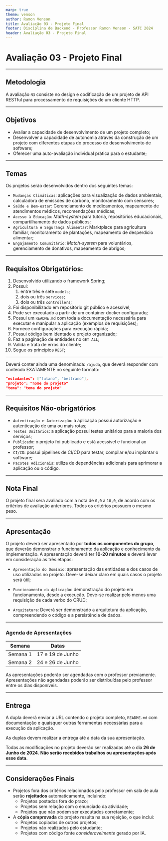 ```yaml
---
marp: true
theme: venson
author: Ramon Venson
title: Avaliação 03 - Projeto Final
footer: Disciplina de Backend - Professor Ramon Venson - SATC 2024
header: Avaliação 03 - Projeto Final
---
```


<!-- 
_class: lead
-->

# Avaliação 03 - Projeto Final

---

<!--
paginate: true
-->

## Metodologia

A avaliação `N3` consiste no design e codificação de um projeto de API RESTful para processamento de requisições de um cliente HTTP.

---

## Objetivos

* Avaliar a capacidade de desenvolvimento de um projeto completo;
* Desenvolver a capacidade de autonomia através da construção de um projeto com diferentes etapas do processo de desenvolvimento de software;
* Oferecer uma auto-avaliação individual prática para o estudante;

---

## Temas

Os projetos serão desenvolvidos dentro dos seguintes temas:

* `Mudanças Climáticas`: aplicações para visualização de dados ambientais, calculadora de emissões de carbono, monitoramento com sensores;
* `Saúde e Bem-estar`: Gerenciamento de medicamentos, mapeamento de atendimentos médicos, recomendações médicas;
* `Acesso à Educação`: *Math-system* para tutoria, repositórios educacionais, compartilhamento de dados públicos;
* `Agricultura e Segurança Alimentar`: Marktplace para agricultura familiar, monitoramento de plantações, mapeamento de desperdício alimentar;
* `Engajamento Comunitário`: *Match-system* para voluntários, gerenciamento de donativos, mapeamento de abrigos;

---

## Requisitos Obrigatórios:

<dual>

1. Desenvolvido utilizando o framework Spring;
1. Possui:
    1. entre três e sete `models`;
    1. dois ou três `services`;
    1. dois ou três `controllers`;
1. Foi disponibilizado em repositório git público e acessível;
1. Pode ser executado a partir de um container docker configurado;
1. Possui um `README.md` com toda a documentação necessária para executar e manipular a aplicação (exemplos de requisições);
1. Fornece configurações para execução rápida;
1. Possui código bem identado e projeto organizado;
1. Faz a paginação de entidades no `GET ALL`;
1. Valida e trata de erros do cliente;
1. Segue os princípios `REST`;

</dual>

---

Deverá conter ainda uma denominada: `/ajuda`, que deverá responder com conteúdo EXATAMENTE no seguinte formato:

````json
"estudantes": ["fulano", "beltrano"],
"projeto": "nome do projeto"
"tema": "tema do projeto"
````

---

## Requisitos Não-obrigatórios

* `Autenticação e Autorização`: a aplicação possui autorização e autenticação de uma ou mais rotas;
* `Testes Unitários`: a aplicação possui testes unitários para a maioria dos serviços;
* `Publicado`: o projeto foi publicado e está acessível e funcional ao professor;
* `CI/CD`: possui pipelines de CI/CD para testar, compilar e/ou implantar o software;
* `Pacotes Adicionais`: utiliza de dependências adicionais para aprimorar a aplicação ou o código.

---

## Nota Final

O projeto final sera avaliado com a nota de `0,0` a `10,0`, de acordo com os critérios de avaliação anteriores. Todos os critérios possuem o mesmo peso.

---

## Apresentação

O projeto deverá ser apresentado por **todos os componentes do grupo**, que deverão demonstrar o funcionamento da aplicação e conhecimento da implementação. A apresentação deverá ter **10-20 minutos** e deverá levar em consideração as três etapas:

* `Apresentação do Domínio`: apresentação das entidades e dos casos de uso utilizados no projeto. Deve-se deixar claro em quais casos o projeto será útil;

* `Funcionamento da Aplicação`: demonstração do projeto em funcionamento, desde a execução. Deve-se realizar pelo menos uma requisição de cada verbo do CRUD;

* `Arquitetura`: Deverá ser demonstrado a arquitetura da aplicação, compreendendo o código e a persistência de dados.

---

### Agenda de Apresentações

Semana|Datas
-|-
Semana 1 | 17 e 19 de Junho
Semana 2 | 24 e 26 de Junho

As apresentações poderão ser agendadas com o professor previamente. Apresentações não agendadas poderão ser distribuídas pelo professor entre os dias disponíveis.

---

## Entrega

A dupla deverá enviar a URL contendo o projeto completo, `README.md` com documentação e quaisquer outras ferramentas necessárias para a execução da aplicação.

As duplas devem realizar a entrega até a data da sua apresentação.

Todas as modificações no projeto deverão ser realizadas até o dia **26 de Junho de 2024**. **Não serão recebidos trabalhos ou apresentações após esse data**.

---

## Considerações Finais

* Projetos fora dos critérios relacionados pelo professor em sala de aula serão **rejeitados** automaticamente, incluindo:
  * Projetos postados fora do prazo;
  * Projetos sem relação com o enunciado da atividade;
  * Projetos que não podem ser executados corretamente;
* A **cópia comprovada** do projeto resulta na sua rejeição, o que inclui:
  * Projetos copiados de outros projetos;
  * Projetos não realizados pelo estudante;
  * Projetos com código fonte *consideravelmente* gerado por IA.
